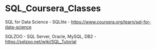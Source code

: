 # SQL_Coursera_Classes
SQL for Data Science - SQLlite - https://www.coursera.org/learn/sql-for-data-science

SQLZOO - SQL Server, Oracle, MySQL, DB2 - https://sqlzoo.net/wiki/SQL_Tutorial
